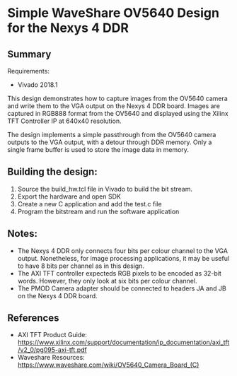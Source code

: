 # Simple WaveShare OV5640 Design for the Nexys 4 DDR

## Summary

Requirements:
* Vivado 2018.1

This design demonstrates how to capture images from the OV5640 camera and
write them to the VGA output on the Nexys 4 DDR board. Images are captured in
RGB888 format from the OV5640 and displayed using the Xilinx TFT Controller IP
at 640x40 resolution.

The design implements a simple passthrough from the OV5640 camera outputs to
the VGA output, with a detour through DDR memory. Only a single frame buffer is
used to store the image data in memory.

## Building the design:

1. Source the build_hw.tcl file in Vivado to build the bit stream.
2. Export the hardware and open SDK
3. Create a new C application and add the test.c file
4. Program the bitstream and run the software application

## Notes:

- The Nexys 4 DDR only connects four bits per colour channel to the VGA output.
Nonetheless, for image processing applications, it may be useful to have 8 bits
per channel as in this design.
- The AXI TFT controller expecteds RGB pixels to be encoded as 32-bit words.
However, they only look at six bits per colour channel.
- The PMOD Camera adapter should be connected to headers JA and JB on the
Nexys 4 DDR board.

## References

* AXI TFT Product Guide: https://www.xilinx.com/support/documentation/ip_documentation/axi_tft/v2_0/pg095-axi-tft.pdf
* Waveshare Resources: https://www.waveshare.com/wiki/OV5640_Camera_Board_(C)

